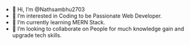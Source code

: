 - 👋 Hi, I’m @Nathsambhu2703
- 👀 I’m interested in Coding to be Passionate Web Developer.
- 🌱 I’m currently learning MERN Stack.
- 💞️ I’m looking to collaborate on People for much knowledge gain and upgrade tech skills.

<!---
Nathsambhu2703/Nathsambhu2703 is a ✨ special ✨ repository because its `README.md` (this file) appears on your GitHub profile.
You can click the Preview link to take a look at your changes.
--->
